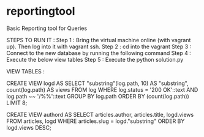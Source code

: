 # reportingtool
Basic Reporting tool for Queries

STEPS TO RUN IT :
Step 1 : Bring the virtual machine online (with vagrant up). Then log into it with vagrant ssh.
Step 2 : cd into the vagrant
Step 3 : Connect to the new database by running the following command
Step 4 : Execute the below view tables
Step 5 : Execute the python solution.py




VIEW TABLES : 

CREATE VIEW logd AS SELECT "substring"(log.path, 10) AS "substring",
    count(log.path) AS views
   FROM log
  WHERE log.status = '200 OK'::text AND log.path ~~ '/%%'::text
  GROUP BY log.path
  ORDER BY (count(log.path))
 LIMIT 8;

CREATE VIEW authord AS  SELECT articles.author,
    articles.title,
    logd.views
   FROM articles,
    logd
  WHERE articles.slug = logd."substring"
  ORDER BY logd.views DESC;
